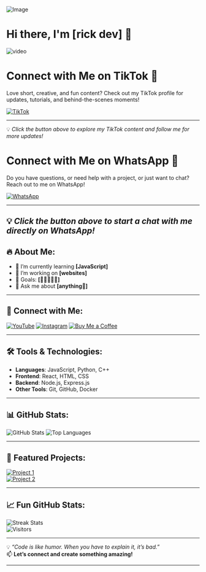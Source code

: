 ![Image](https://i.ibb.co/JW8w6638/57712343579fc7b5e42a839f4a8f339d.jpg)
# Hi there, I'm [rick dev] 👋

![video](https://camo.githubusercontent.com/f33e4316beb5e604d78807f945eb4454165a9367ab000918c42780458be0246a/68747470733a2f2f6d656469612e74656e6f722e636f6d2f594d393164367a3369635141414141692f616e696d652e676966)



# Connect with Me on TikTok 🎥

Love short, creative, and fun content? Check out my TikTok profile for updates, tutorials, and behind-the-scenes moments!  

[![TikTok](https://img.shields.io/badge/Follow%20Me%20on%20TikTok-000000?style=for-the-badge&logo=tiktok&logoColor=white)](https://www.tiktok.com/@kingjohan975)

---

💡 *Click the button above to explore my TikTok content and follow me for more updates!*
# Connect with Me on WhatsApp 💬

Do you have questions, or need help with a project, or just want to chat? Reach out to me on WhatsApp!  

[![WhatsApp](https://img.shields.io/badge/Message%20Me%20on%20WhatsApp-25D366?style=for-the-badge&logo=whatsapp&logoColor=white)](https://wa.me/2349134457509)

---

💡 *Click the button above to start a chat with me directly on WhatsApp!*
---

## 🔥 About Me:
- 🌱 I’m currently learning **[JavaScript]**
- 🚀 I’m working on **[websites]**
- 🎯 Goals: **[🛀🛀🛀🛀🛀]**
- 💬 Ask me about **[anything🍼]**

---

## 📱 Connect with Me:
[![YouTube](https://img.shields.io/badge/YouTube-FF0000?style=for-the-badge&logo=youtube&logoColor=white)](https://youtube.com/@almightyk1ngj0han?si=H5wRODXq2PeiApPO)
[![Instagram](https://img.shields.io/badge/Instagram-E4405F?style=for-the-badge&logo=instagram&logoColor=white)](https://www.instagram.com/johanlieb34?igsh=YzljYTk1ODg3Zg==)
[![Buy Me a Coffee](https://img.shields.io/badge/Buy%20Me%20a%20Coffee-FFDD00?style=for-the-badge&logo=buy-me-a-coffee&logoColor=black)](https://buymeacoffee.com/johanlieb34)

---

## 🛠️ Tools & Technologies:
- **Languages**: JavaScript, Python, C++
- **Frontend**: React, HTML, CSS
- **Backend**: Node.js, Express.js
- **Other Tools**: Git, GitHub, Docker

---

## 📊 GitHub Stats:
![GitHub Stats](https://github-readme-stats.vercel.app/api?username=rick-sanchez-d&show_icons=true&theme=radical)
![Top Languages](https://github-readme-stats.vercel.app/api/top-langs/?username=rick-sanchez-d4&layout=compact&theme=radical)

---

## 🌟 Featured Projects:
[![Project 1](https://img.shields.io/badge/Project%201-⭐️-yellow?style=for-the-badge)](https://github.com/rick-sanchez-dhttps://visitor-badge.laobi.icu/badge?page_id=rick-sanchez-d.rick-sanchez-d/project1)  
[![Project 2](https://img.shields.io/badge/Project%202-⭐️-yellow?style=for-the-badge)](https://github.com/rick-sanchez-d/project2)

---

## 📈 Fun GitHub Stats:
![Streak Stats](https://github-readme-streak-stats.herokuapp.com/?user=rick-sanchez-d&theme=radical)  
![Visitors](https://visitor-badge.laobi.icu/badge?page_id=rick-sanchez-d.rick-sanchez-d)

---

💡 *“Code is like humor. When you have to explain it, it’s bad.”*  
📫 **Let’s connect and create something amazing!**

---
